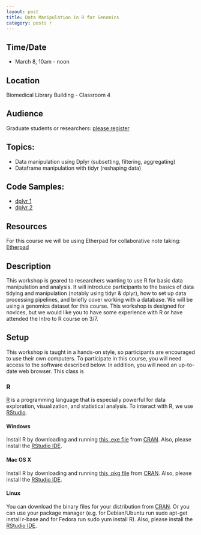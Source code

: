 ```yaml
---
layout: post
title: Data Manipulation in R for Genomics
category: posts r
---
```


## Time/Date 

* March 8, 10am - noon 

## Location 

Biomedical Library Building - Classroom 4 

## Audience 

Graduate students or researchers: [please register](http://ucsd.libcal.com/event/2371651) 

## Topics: 

* Data manipulation using Dplyr (subsetting, filtering, aggregating) 
* Dataframe manipulation with tidyr (reshaping data)

## Code Samples: 
 
 * [dplyr 1](http://ucsdlib.github.io/workshops/dplyr.html)
 * [dplyr 2](http://ucsdlib.github.io/workshops/dc_dplyr.html)

## Resources

For this course we will be using Etherpad for collaborative note taking:
[Etherpad](https://public.etherpad-mozilla.org/p/dmanip)


## Description

This workshop is geared to researchers wanting to use R for basic data manipulation and analysis. It will introduce participants to the basics of data tidying and manipulation (notably using tidyr & dplyr), how to set up data processing pipelines, and briefly cover working with a database. We will be using a genomics dataset for this course.  This workshop is designed for novices, but we would like you to have some experience with R or have attended the Intro to R course on 3/7. 

## Setup <a name="setup"></a>

This workshop is taught in a hands-on style, so participants are encouraged to use their own computers. To participate in this course, you will need access to the software described below. In addition, you will need an up-to-date web browser.  This class is 

### R

[R](http://www.r-project.org/) is a programming language that is especially powerful for data exploration, visualization, and statistical analysis. To interact with R, we use [RStudio](http://www.rstudio.com/).

#### Windows

Install R by downloading and running [this .exe file](http://cran.r-project.org/bin/windows/base/release.htm) from [CRAN](http://cran.r-project.org/index.html). Also, please install the [RStudio IDE](http://www.rstudio.com/ide/download/desktop).

#### Mac OS X

Install R by downloading and running [this .pkg file](http://cran.r-project.org/bin/macosx/R-latest.pkg) from [CRAN](http://cran.r-project.org/index.html). Also, please install the [RStudio IDE](http://www.rstudio.com/ide/download/desktop).

#### Linux

You can download the binary files for your distribution from [CRAN](http://cran.r-project.org/index.html). Or you can use your package manager (e.g. for Debian/Ubuntu run sudo apt-get install r-base and for Fedora run sudo yum install R). Also, please install the [RStudio IDE](http://www.rstudio.com/ide/download/desktop).
